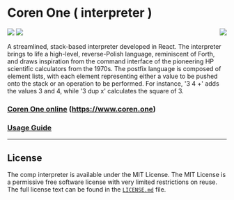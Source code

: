 # Coren One ( interpreter )

<img src="https://raw.githubusercontent.com/usefulmove/comp/main/assets/system-preferences-icon-64x64.png" align="right"/>

![](https://img.shields.io/badge/stable-0.0.10-success?style=for-the-badge)
![](https://img.shields.io/badge/license-MIT-informational?style=for-the-badge)

A streamlined, stack-based interpreter developed in React. The interpreter brings to life a high-level, reverse-Polish language, reminiscent of Forth, and draws inspiration from the command interface of the pioneering HP scientific calculators from the 1970s. The postfix language is composed of element lists, with each element representing either a value to be pushed onto the stack or an operation to be performed. For instance, '3 4 +' adds the values 3 and 4, while '3 dup x' calculates the square of 3.

### [Coren One online](https://www.coren.one) (https://www.coren.one)

### [Usage Guide](https://github.com/usefulmove/coren/blob/main/USAGE.md)

---

## License
The comp interpreter is available under the MIT License. The MIT License is a permissive free software license with very limited restrictions on reuse. The full license text can be found in the [`LICENSE.md`][2] file.

[1]: ./USAGE.md
[2]: ./LICENSE
[3]: https://github.com/usefulmove/coren/issues
[4]: https://github.com/usefulmove/coren/labels/feature%20request
